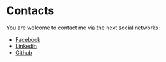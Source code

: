 # Contacts

You are welcome to contact me via the next social networks:

* [Facebook][facebook]
* [Linkedin][linkedin]
* [Github][github]

[facebook]: https://www.facebook.com/nbayborodin
[linkedin]: https://www.linkedin.com/in/nbayborodin/
[github]: https://github.com/bayborodin